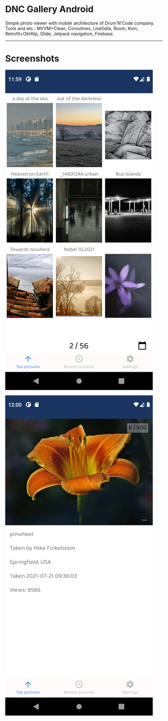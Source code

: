 # DNC Gallery Android  

Simple photo viewer with mobile architecture of Drum'N'Code company.  
Tools and etc.: MVVM+Clean, Coroutines, LiveData, Room, Koin, Retrofit+OkHttp, Glide, Jetpack navigation, Firebase.  

---  

# Screenshots  

![Snapshot](https://github.com/AmbiWS/DNC-Gallery-Android/blob/0.0.1/media/Screenshot_1643882345.png)  

![Snapshot](https://github.com/AmbiWS/DNC-Gallery-Android/blob/0.0.1/media/Screenshot_1643882421.png)
